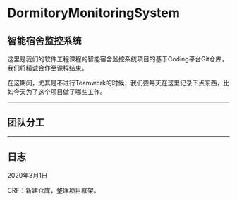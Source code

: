 # DormitoryMonitoringSystem

## 智能宿舍监控系统

这里是我们的软件工程课程的智能宿舍监控系统项目的基于Coding平台Git仓库，我们将精诚合作至课程结束。

在这期间，尤其是不进行Teamwork的时候，我们要每天在这里记录下点东西，比如今天为了这个项目做了哪些工作。

***

## 团队分工



*****

## 日志

2020年3月1日

CRF：新建仓库，整理项目框架。<br>